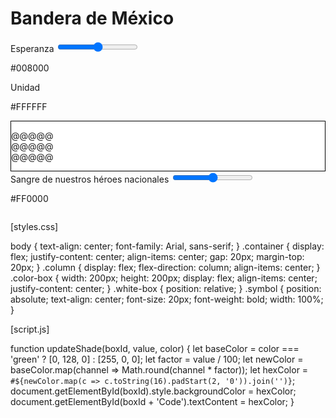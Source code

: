 <!DOCTYPE html>
<html lang="es">
<head>
    <meta charset="UTF-8">
    <meta name="viewport" content="width=device-width, initial-scale=1.0">
    <title>Bandera de México</title>
    <link rel="stylesheet" href="styles.css">
</head>
<body>
    <h1>Bandera de México</h1>
    <div class="container">
        <div class="column">
            <label for="green">Esperanza</label>
            <input type="range" id="green" min="0" max="100" value="50" onchange="updateShade('greenBox', this.value, 'green')">
            <p id="greenCode">#008000</p>
            <div id="greenBox" class="color-box" style="background-color: #008000;"></div>
        </div>
        <div class="middle">
            <label>Unidad</label>
            <p>#FFFFFF</p>
            <div class="color-box white-box" style="background-color: #FFFFFF; border: 1px solid #000;">
                <p class="symbol">@@@@@<br>@@@@@<br>@@@@@</p>
            </div>
        </div>
        <div class="column">
            <label for="red">Sangre de nuestros héroes nacionales</label>
            <input type="range" id="red" min="0" max="100" value="50" onchange="updateShade('redBox', this.value, 'red')">
            <p id="redCode">#FF0000</p>
            <div id="redBox" class="color-box" style="background-color: #FF0000;"></div>
        </div>
    </div>
    <script src="script.js"></script>
</body>
</html>


[styles.css]

body {
    text-align: center;
    font-family: Arial, sans-serif;
}
.container {
    display: flex;
    justify-content: center;
    align-items: center;
    gap: 20px;
    margin-top: 20px;
}
.column {
    display: flex;
    flex-direction: column;
    align-items: center;
}
.color-box {
    width: 200px;
    height: 200px;
    display: flex;
    align-items: center;
    justify-content: center;
}
.white-box {
    position: relative;
}
.symbol {
    position: absolute;
    text-align: center;
    font-size: 20px;
    font-weight: bold;
    width: 100%;
}

[script.js]

function updateShade(boxId, value, color) {
    let baseColor = color === 'green' ? [0, 128, 0] : [255, 0, 0];
    let factor = value / 100;
    let newColor = baseColor.map(channel => Math.round(channel * factor));
    let hexColor = `#${newColor.map(c => c.toString(16).padStart(2, '0')).join('')}`;
    document.getElementById(boxId).style.backgroundColor = hexColor;
    document.getElementById(boxId + 'Code').textContent = hexColor;
}




